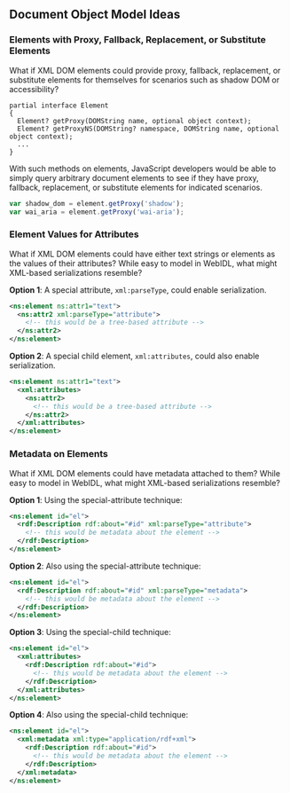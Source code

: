 ## Document Object Model Ideas

### Elements with Proxy, Fallback, Replacement, or Substitute Elements

What if XML DOM elements could provide proxy, fallback, replacement, or substitute elements for themselves for scenarios such as shadow DOM or accessibility?

```webidl
partial interface Element
{
  Element? getProxy(DOMString name, optional object context);
  Element? getProxyNS(DOMString? namespace, DOMString name, optional object context);
  ...
}
```

With such methods on elements, JavaScript developers would be able to simply query arbitrary document elements to see if they have proxy, fallback, replacement, or substitute elements for indicated scenarios.

```js
var shadow_dom = element.getProxy('shadow');
var wai_aria = element.getProxy('wai-aria');
```

### Element Values for Attributes

What if XML DOM elements could have either text strings or elements as the values of their attributes? While easy to model in WebIDL, what might XML-based serializations resemble?

**Option 1**: A special attribute, `xml:parseType`, could enable serialization.

```xml
<ns:element ns:attr1="text">
  <ns:attr2 xml:parseType="attribute">
    <!-- this would be a tree-based attribute -->
  </ns:attr2>
</ns:element>
```

**Option 2**: A special child element, `xml:attributes`, could also enable serialization.

```xml
<ns:element ns:attr1="text">
  <xml:attributes>
    <ns:attr2>
      <!-- this would be a tree-based attribute -->
    </ns:attr2>
  </xml:attributes>
</ns:element>
```

### Metadata on Elements

What if XML DOM elements could have metadata attached to them? While easy to model in WebIDL, what might XML-based serializations resemble?

**Option 1**: Using the special-attribute technique:

```xml
<ns:element id="el">
  <rdf:Description rdf:about="#id" xml:parseType="attribute">
    <!-- this would be metadata about the element -->
  </rdf:Description>
</ns:element>
```

**Option 2**: Also using the special-attribute technique:

```xml
<ns:element id="el">
  <rdf:Description rdf:about="#id" xml:parseType="metadata">
    <!-- this would be metadata about the element -->
  </rdf:Description>
</ns:element>
```

**Option 3**: Using the special-child technique:

```xml
<ns:element id="el">
  <xml:attributes>
    <rdf:Description rdf:about="#id">
      <!-- this would be metadata about the element -->
    </rdf:Description>
  </xml:attributes>
</ns:element>
```

**Option 4**: Also using the special-child technique:

```xml
<ns:element id="el">
  <xml:metadata xml:type="application/rdf+xml">
    <rdf:Description rdf:about="#id">
      <!-- this would be metadata about the element -->
    </rdf:Description>
  </xml:metadata>
</ns:element>
```
